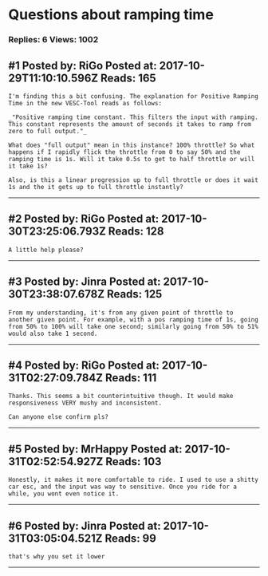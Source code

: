 # Questions about ramping time

### Replies: 6 Views: 1002

## \#1 Posted by: RiGo Posted at: 2017-10-29T11:10:10.596Z Reads: 165

```
I'm finding this a bit confusing. The explanation for Positive Ramping Time in the new VESC-Tool reads as follows:

_"Positive ramping time constant. This filters the input with ramping. This constant represents the amount of seconds it takes to ramp from zero to full output."_

What does "full output" mean in this instance? 100% throttle? So what happens if I rapidly flick the throttle from 0 to say 50% and the ramping time is 1s. Will it take 0.5s to get to half throttle or will it take 1s?

Also, is this a linear progression up to full throttle or does it wait 1s and the it gets up to full throttle instantly?
```

---
## \#2 Posted by: RiGo Posted at: 2017-10-30T23:25:06.793Z Reads: 128

```
A little help please?
```

---
## \#3 Posted by: Jinra Posted at: 2017-10-30T23:38:07.678Z Reads: 125

```
From my understanding, it's from any given point of throttle to another given point. For example, with a pos ramping time of 1s, going from 50% to 100% will take one second; similarly going from 50% to 51% would also take 1 second.
```

---
## \#4 Posted by: RiGo Posted at: 2017-10-31T02:27:09.784Z Reads: 111

```
Thanks. This seems a bit counterintuitive though. It would make responsiveness VERY mushy and inconsistent.

Can anyone else confirm pls?
```

---
## \#5 Posted by: MrHappy Posted at: 2017-10-31T02:52:54.927Z Reads: 103

```
Honestly, it makes it more comfortable to ride. I used to use a shitty car esc, and the input was way to sensitive. Once you ride for a while, you wont even notice it.
```

---
## \#6 Posted by: Jinra Posted at: 2017-10-31T03:05:04.521Z Reads: 99

```
that's why you set it lower
```

---
